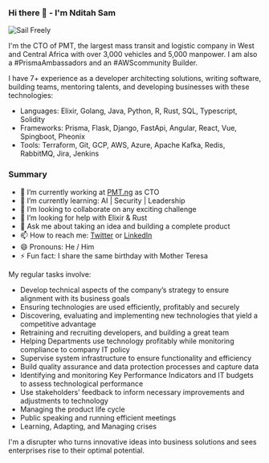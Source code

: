 ### Hi there 👋 - I'm Nditah Sam

<!--
**Nditah/Nditah** is a ✨ _special_ ✨ repository because its `README.md` (this file) appears on your GitHub profile.

Here are some ideas to get you started:
-->

![Sail Freely](https://pbs.twimg.com/profile_banners/943112178/1580048849/600x200 "Work Remotely")

I'm the CTO of PMT, the largest mass transit and logistic company in West and Central Africa with over 3,000 vehicles and 5,000 manpower. I am also a #PrismaAmbassadors and an #AWScommunity Builder.

I have 7+ experience as a developer architecting solutions, writing software, building teams, mentoring talents, and developing businesses with these technologies:

- Languages: Elixir, Golang, Java, Python, R, Rust, SQL, Typescript, Solidity
- Frameworks: Prisma, Flask, Django, FastApi, Angular, React, Vue, Spingboot, Pheonix
- Tools: Terraform, Git, GCP, AWS, Azure, Apache Kafka, Redis, RabbitMQ, Jira, Jenkins

### Summary

- 🔭 I’m currently working at [PMT.ng](https://pmt.ng/) as CTO
- 🌱 I’m currently learning: AI | Security | Leadership
- 👯 I’m looking to collaborate on any exciting challenge
- 🤔 I’m looking for help with Elixir & Rust
- 💬 Ask me about taking an idea and building a complete product
- 📫 How to reach me: [Twitter](https://twitter.com/nditah_sammy) or [LinkedIn](https://www.linkedin.com/in/nditah)
- 😄 Pronouns: He / Him 
- ⚡ Fun fact: I share the same birthday with Mother Teresa


My regular tasks involve:

- Develop technical aspects of the company’s strategy to ensure alignment with its business goals 
- Ensuring technologies are used efficiently, profitably and securely 
- Discovering, evaluating and implementing new technologies that yield a competitive advantage 
- Retraining and recruiting developers, and building a great team
- Helping Departments use technology profitably while monitoring compliance to company IT policy
- Supervise system infrastructure to ensure functionality and efficiency 
- Build quality assurance and data protection processes and capture data
- Identifying and monitoring Key Performance Indicators and IT budgets to assess technological performance 
- Use stakeholders’ feedback to inform necessary improvements and adjustments to technology
- Managing the product life cycle
- Public speaking and running efficient meetings
- Learning, Adapting, and Managing crises

I'm a   disrupter who turns innovative ideas into business solutions and sees enterprises rise to their optimal potential.
